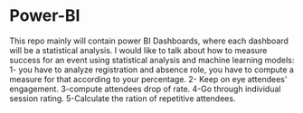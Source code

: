 # Power-BI
This repo mainly will contain power BI Dashboards, where each dashboard will be a statistical analysis.
I would like to talk about how to measure success for an event using statistical analysis and machine learning models:
1- you have to analyze registration and absence role, you have to compute a measure for that according to your percentage.
2- Keep on eye attendees' engagement.
3-compute attendees drop of rate.
4-Go through individual session rating.
5-Calculate the ration of repetitive attendees.
